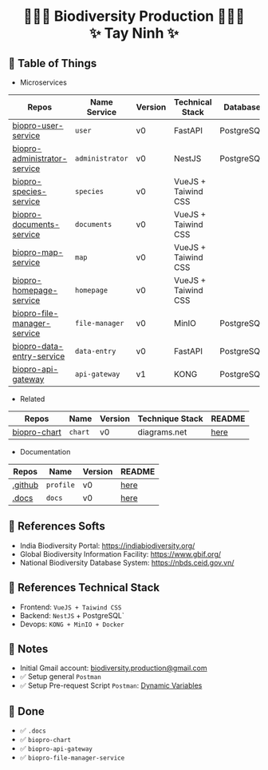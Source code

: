 # <p align="center">:tada::tada::tada: Biodiversity Production :tada::tada::tada: <br> ✨ Tay Ninh ✨ </p>

## :newspaper: Table of Things

+ Microservices

Repos | Name Service | Version | Technical Stack | Database | README
-----|-----|-----|-----|-----|----- 
[biopro-user-service](https://github.com/biodiversity-production/biopro-user-service) | `user` | v0 | FastAPI | PostgreSQL | 
[biopro-administrator-service](https://github.com/biodiversity-production/biopro-administrator-service) | `administrator` | v0 | NestJS | PostgreSQL | [here](https://github.com/biodiversity-production/biopro-administrator-service/blob/main/README.md)
[biopro-species-service](https://github.com/biodiversity-production/biopro-species-service) | `species` | v0 | VueJS + Taiwind CSS | | [here](https://github.com/biodiversity-production/biopro-species-service/blob/main/README.md)
[biopro-documents-service](https://github.com/biodiversity-production/biopro-documents-service) | `documents` | v0 | VueJS + Taiwind CSS | | 
[biopro-map-service](https://github.com/biodiversity-production/biopro-map-service) | `map` | v0 | VueJS + Taiwind CSS | | [here](https://github.com/biodiversity-production/biopro-map-service/blob/main/README.md)
[biopro-homepage-service](https://github.com/biodiversity-production/biopro-homepage-service) | `homepage` | v0 | VueJS + Taiwind CSS | | 
[biopro-file-manager-service](https://github.com/biodiversity-production/biopro-file-manager-service)  | `file-manager` | v0 | MinIO | PostgreSQL | [here](https://github.com/biodiversity-production/biopro-file-manager-service/blob/main/README.md)
[biopro-data-entry-service](https://github.com/biodiversity-production/biopro-data-entry-service) | `data-entry` | v0 | FastAPI | PostgreSQL | 
[biopro-api-gateway](https://github.com/biodiversity-production/biopro-api-gateway) | `api-gateway` | v1 | KONG | PostgreSQL | [here](https://github.com/biodiversity-production/biopro-api-gateway/blob/main/README.md)

+ Related

Repos | Name | Version | Technique Stack | README
-----|-----|-----|-----|-----
[biopro-chart](https://github.com/biodiversity-production/biopro-chart) | `chart` | v0 | diagrams.net | [here](https://github.com/biodiversity-production/biopro-chart/blob/main/README.md)

+ Documentation

Repos | Name | Version | README
-----|-----|-----|-----
[.github](https://github.com/biodiversity-production/.github) | `profile` | v0 | [here](https://github.com/biodiversity-production/.github/blob/main/profile/README.md)
[.docs](https://github.com/biodiversity-production/.docs) | `docs` | v0 |  [here](https://github.com/biodiversity-production/.docs/blob/main/README.md) 

## :bookmark_tabs: References Softs

+ India Biodiversity Portal: https://indiabiodiversity.org/
+ Global Biodiversity Information Facility: https://www.gbif.org/
+ National Biodiversity Database System: https://nbds.ceid.gov.vn/

## :bookmark_tabs: References Technical Stack

+ Frontend: `VueJS + Taiwind CSS`
+ Backend: `NestJS` + PostgreSQL`
+ Devops: `KONG + MinIO + Docker`

## :memo: Notes

+ Initial Gmail account: biodiversity.production@gmail.com
+ ✅ Setup general `Postman`
+ ✅ Setup Pre-request Script `Postman`: [Dynamic Variables](https://learning.postman.com/docs/writing-scripts/script-references/variables-list/)

## :rocket: Done
+ ✅ `.docs`
+ ✅ `biopro-chart`
+ ✅ `biopro-api-gateway`
+ ✅ `biopro-file-manager-service`
